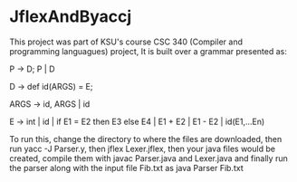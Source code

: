 # JflexAndByaccj




This project was part of KSU's course CSC 340 (Compiler and programming languagues) project, It is built over a grammar presented as: 

P -> D; P | D

D -> def id(ARGS) = E;

ARGS -> id, ARGS | id

E -> int | id | if E1 = E2 then E3 else E4 | E1 + E2 | E1 - E2 | id(E1,...En)



To run this, change the directory to where the files are downloaded, then run yacc -J Parser.y, then jflex Lexer.jflex, then your java files would be created, compile them with javac Parser.java and Lexer.java and finally run the parser along with the input file Fib.txt as java Parser Fib.txt

